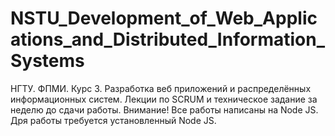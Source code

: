 # NSTU_Development_of_Web_Applications_and_Distributed_Information_Systems
НГТУ. ФПМИ. Курс 3. Разработка веб приложений и распределённых информационных систем.
Лекции по SCRUM и техническое задание за неделю до сдачи работы. 
Внимание! Все работы написаны на Node JS. Дря работы требуется установленный Node JS.
